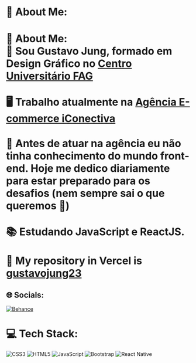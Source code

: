 # 💫 About Me:
# 💫 About Me:<br>🖖 Sou Gustavo Jung, formado em Design Gráfico no [Centro Universitário FAG](https://www.fag.edu.br/)<br><br>🖥 Trabalho atualmente na [Agência E-commerce iConectiva](https://iconectiva.com.br/)<br><br>👀 Antes de atuar na agência eu não tinha conhecimento do mundo front-end. Hoje me dedico diariamente para estar preparado para os desafios (nem sempre sai o que queremos 🤣)<br><br>📚 Estudando JavaScript e ReactJS.<br><br>🚀 My repository in Vercel is [gustavojung23](https://vercel.com/gustavojung23)


## 🌐 Socials:
[![Behance](https://img.shields.io/badge/Behance-1769ff?logo=behance&logoColor=white)](https://behance.net/gstjung) 

# 💻 Tech Stack:
![CSS3](https://img.shields.io/badge/css3-%231572B6.svg?style=for-the-badge&logo=css3&logoColor=white) ![HTML5](https://img.shields.io/badge/html5-%23E34F26.svg?style=for-the-badge&logo=html5&logoColor=white) ![JavaScript](https://img.shields.io/badge/javascript-%23323330.svg?style=for-the-badge&logo=javascript&logoColor=%23F7DF1E) ![Bootstrap](https://img.shields.io/badge/bootstrap-%23563D7C.svg?style=for-the-badge&logo=bootstrap&logoColor=white) ![React Native](https://img.shields.io/badge/react_native-%2320232a.svg?style=for-the-badge&logo=react&logoColor=%2361DAFB)
